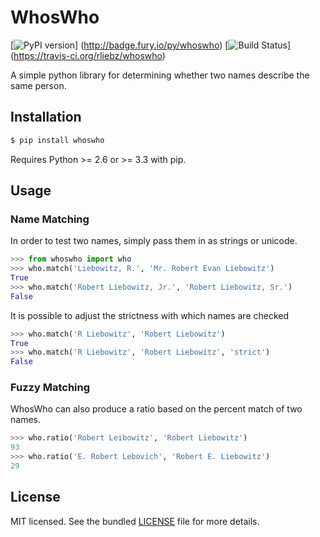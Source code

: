 WhosWho
==========
[![PyPI version](https://badge.fury.io/py/whoswho.svg)]
  (http://badge.fury.io/py/whoswho)
[![Build Status](https://travis-ci.org/rliebz/whoswho.svg?branch=master)]
  (https://travis-ci.org/rliebz/whoswho)

A simple python library for determining whether two names describe the same 
person.


Installation
----------

```bash
$ pip install whoswho
```
Requires Python >= 2.6 or >= 3.3 with pip.


Usage
----------

### Name Matching ###

In order to test two names, simply pass them in as strings or unicode.
```python
>>> from whoswho import who
>>> who.match('Liebowitz, R.', 'Mr. Robert Evan Liebowitz')
True
>>> who.match('Robert Liebowitz, Jr.', 'Robert Liebowitz, Sr.')
False
```

It is possible to adjust the strictness with which names are checked
```python
>>> who.match('R Liebowitz', 'Robert Liebowitz')
True
>>> who.match('R Liebowitz', 'Robert Liebowitz', 'strict')
False
```

### Fuzzy Matching ###

WhosWho can also produce a ratio based on the percent match of two names.
```python
>>> who.ratio('Robert Leibowitz', 'Robert Liebowitz')
93
>>> who.ratio('E. Robert Lebovich', 'Robert E. Liebowitz')
29
```


License
-------

MIT licensed. See the bundled 
[LICENSE](https://github.com/rliebz/whoswho/blob/master/LICENSE) 
file for more details.
